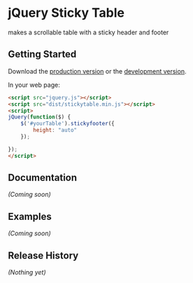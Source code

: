 # jQuery Sticky Table

makes a scrollable table with a sticky header and footer

## Getting Started

Download the [production version][min] or the [development version][max].

[min]: https://raw.github.com/nmietkiewicz/jquery-stickytable/master/dist/jquery.stickytable.min.js
[max]: https://raw.github.com/nmietkiewicz/jquery-stickytable/master/dist/jquery.stickytable.js

In your web page:

```html
<script src="jquery.js"></script>
<script src="dist/stickytable.min.js"></script>
<script>
jQuery(function($) {
	$('#yourTable').stickyfooter({
        height: "auto"
    }); 

});
</script>
```

## Documentation
_(Coming soon)_

## Examples
_(Coming soon)_

## Release History
_(Nothing yet)_
